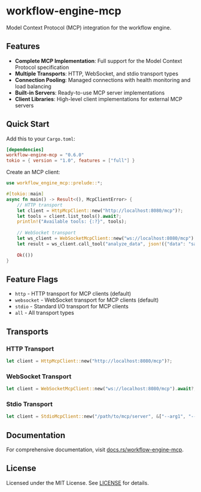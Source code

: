 # workflow-engine-mcp

Model Context Protocol (MCP) integration for the workflow engine.

## Features

- **Complete MCP Implementation**: Full support for the Model Context Protocol specification
- **Multiple Transports**: HTTP, WebSocket, and stdio transport types
- **Connection Pooling**: Managed connections with health monitoring and load balancing  
- **Built-in Servers**: Ready-to-use MCP server implementations
- **Client Libraries**: High-level client implementations for external MCP servers

## Quick Start

Add this to your `Cargo.toml`:

```toml
[dependencies]
workflow-engine-mcp = "0.6.0"
tokio = { version = "1.0", features = ["full"] }
```

Create an MCP client:

```rust
use workflow_engine_mcp::prelude::*;

#[tokio::main]
async fn main() -> Result<(), McpClientError> {
    // HTTP transport
    let client = HttpMcpClient::new("http://localhost:8080/mcp")?;
    let tools = client.list_tools().await?;
    println!("Available tools: {:?}", tools);
    
    // WebSocket transport
    let ws_client = WebSocketMcpClient::new("ws://localhost:8080/mcp").await?;
    let result = ws_client.call_tool("analyze_data", json!({"data": "sample"})).await?;
    
    Ok(())
}
```

## Feature Flags

- `http` - HTTP transport for MCP clients (default)
- `websocket` - WebSocket transport for MCP clients (default)
- `stdio` - Standard I/O transport for MCP clients
- `all` - All transport types

## Transports

### HTTP Transport
```rust
let client = HttpMcpClient::new("http://localhost:8080/mcp")?;
```

### WebSocket Transport
```rust
let client = WebSocketMcpClient::new("ws://localhost:8080/mcp").await?;
```

### Stdio Transport
```rust
let client = StdioMcpClient::new("/path/to/mcp/server", &["--arg1", "--arg2"]).await?;
```

## Documentation

For comprehensive documentation, visit [docs.rs/workflow-engine-mcp](https://docs.rs/workflow-engine-mcp).

## License

Licensed under the MIT License. See [LICENSE](../../LICENSE) for details.